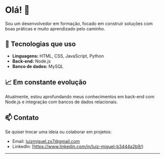 # Olá! 👋

Sou um desenvolvedor em formação, focado em construir soluções com boas práticas e muito aprendizado pelo caminho.

## 🚀 Tecnologias que uso

- **Linguagens:** HTML, CSS, JavaScript, Python  
- **Back-end:** Node.js  
- **Banco de dados:** MySQL  

## 📈 Em constante evolução

Atualmente, estou aprofundando meus conhecimentos em back-end com Node.js e integração com bancos de dados relacionais.

## 📫 Contato

Se quiser trocar uma ideia ou colaborar em projetos:
- Email: luizmiguel.zx7@gmail.com
- LinkedIn: [https://www.linkedin.com/in/luiz-miguel-b3444a2b9/)

---
